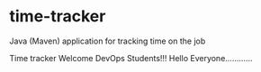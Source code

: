 # time-tracker
Java (Maven) application for tracking time on the job

Time tracker
Welcome DevOps Students!!!
Hello Everyone............
